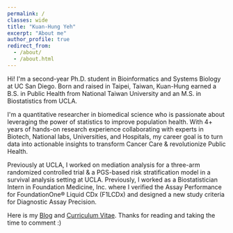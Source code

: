 ```yaml
---
permalink: /
classes: wide
title: "Kuan-Hung Yeh"
excerpt: "About me"
author_profile: true
redirect_from: 
  - /about/
  - /about.html
---
```

Hi! I'm a second-year Ph.D. student in Bioinformatics and Systems Biology at UC San Diego. Born and raised in Taipei, Taiwan, Kuan-Hung earned a B.S. in Public Health from National Taiwan University and an M.S. in Biostatistics from UCLA.

I'm a quantitative researcher in biomedical science who is passionate about leveraging the power of statistics to improve population health. With 4+ years of hands-on research experience collaborating with experts in Biotech, National labs, Universities, and Hospitals, my career goal is to turn data into actionable insights to transform Cancer Care & revolutionize Public Health.

Previously at UCLA, I worked on mediation analysis for a three-arm randomized controlled trial & a PGS-based risk stratification model in a survival analysis setting at UCLA. Previously, I worked as a Biostatistician Intern in Foundation Medicine, Inc. where I verified the Assay Performance for FoundationOne® Liquid CDx (F1LCDx) and designed a new study criteria for Diagnostic Assay Precision.

Here is my [Blog](https://peterntuph.github.io/home/) and [Curriculum Vitae](https://peterntuph.github.io/home/CV.pdf). Thanks for reading and taking the time to comment :)
